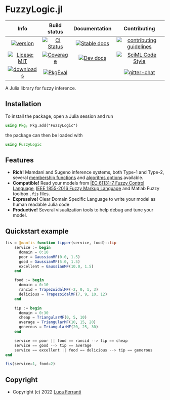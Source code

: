 # FuzzyLogic.jl

|**Info**|**Build status**|**Documentation**|**Contributing**|
|:------:|:--------------:|:---------------:|:--------------:|
|[![version](https://juliahub.com/docs/FuzzyLogic/version.svg)](https://github.com/lucaferranti/FuzzyLogic.jl/releases/latest)|[![CI Status](https://github.com/lucaferranti/FuzzyLogic.jl/actions/workflows/CI.yml/badge.svg?branch=main)](https://github.com/lucaferranti/FuzzyLogic.jl/actions/workflows/CI.yml?query=branch%3Amain)|[![Stable docs](https://img.shields.io/badge/docs-stable-blue.svg)](https://lucaferranti.github.io/FuzzyLogic.jl/stable/)|[![contributing guidelines](https://img.shields.io/badge/Contributor-Guide-blueviolet)](https://lucaferranti.github.io/FuzzyLogic.jl/dev/contributing)|
|[![Licese: MIT](https://img.shields.io/badge/license-MIT-yellow.svg)](https://github.com/lucaferranti/FuzzyLogic.jl/blob/main/LICENSE)|[![Coverage](https://codecov.io/gh/lucaferranti/FuzzyLogic.jl/branch/main/graph/badge.svg)](https://codecov.io/gh/lucaferranti/FuzzyLogic.jl)|[![Dev docs](https://img.shields.io/badge/docs-dev-blue.svg)](https://lucaferranti.github.io/FuzzyLogic.jl/dev/)|[![SciML Code Style](https://img.shields.io/static/v1?label=code%20style&message=SciML&color=9558b2&labelColor=389826)](https://github.com/SciML/SciMLStyle)|
|[![downloads](https://shields.io/endpoint?url=https://pkgs.genieframework.com/api/v1/badge/FuzzyLogic&label=downloads)](https://pkgs.genieframework.com/?packages=FuzzyLogic)|[![PkgEval](https://juliaci.github.io/NanosoldierReports/pkgeval_badges/F/FuzzyLogic.svg)](https://juliaci.github.io/NanosoldierReports/pkgeval_badges/F/FuzzyLogic.html)||[![gitter-chat](https://badges.gitter.im/badge.svg)](https://app.gitter.im/#/room/#FuzzyLogic-jl:gitter.im)|

A Julia library for fuzzy inference.

## Installation

To install the package, open a Julia session and run

```julia
using Pkg; Pkg.add("FuzzyLogic")
```

the package can then be loaded with

```julia
using FuzzyLogic
```

## Features

- **Rich!** Mamdani and Sugeno inference systems, both Type-1 and Type-2, several [membership functions](https://lucaferranti.github.io/FuzzyLogic.jl/stable/api/memberships) and [algoritms options](https://lucaferranti.github.io/FuzzyLogic.jl/stable/api/fis) available.
- **Compatible!** Read your models from [IEC 61131-7 Fuzzy Control Language](https://ffll.sourceforge.net/fcl.htm), [IEEE 1855-2016 Fuzzy Markup Language](https://en.wikipedia.org/wiki/Fuzzy_markup_language) and Matlab Fuzzy toolbox `.fis` files.
- **Expressive!** Clear Domain Specific Language to write your model as human readable Julia code
- **Productive!** Several visualization tools to help debug and tune your model.

## Quickstart example

```julia
fis = @mamfis function tipper(service, food)::tip
    service := begin
      domain = 0:10
      poor = GaussianMF(0.0, 1.5)
      good = GaussianMF(5.0, 1.5)
      excellent = GaussianMF(10.0, 1.5)
    end

    food := begin
      domain = 0:10
      rancid = TrapezoidalMF(-2, 0, 1, 3)
      delicious = TrapezoidalMF(7, 9, 10, 12)
    end

    tip := begin
      domain = 0:30
      cheap = TriangularMF(0, 5, 10)
      average = TriangularMF(10, 15, 20)
      generous = TriangularMF(20, 25, 30)
    end

    service == poor || food == rancid --> tip == cheap
    service == good --> tip == average
    service == excellent || food == delicious --> tip == generous
end

fis(service=1, food=2)
```

## Copyright

- Copyright (c) 2022 [Luca Ferranti](https://github.com/lucaferranti)